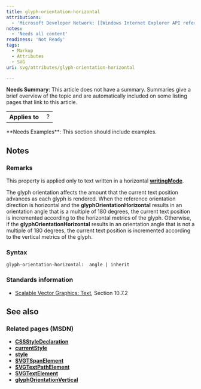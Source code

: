 ```yaml
---
title: glyph-orientation-horizontal
attributions:
  - 'Microsoft Developer Network: [[Windows Internet Explorer API reference](http://msdn.microsoft.com/en-us/library/ie/hh828809%28v=vs.85%29.aspx) Article]'
notes:
  - 'Needs all content'
readiness: 'Not Ready'
tags:
  - Markup
  - Attributes
  - SVG
uri: svg/attributes/glyph-orientation-horizontal

---
```

**Needs Summary**: This article does not have a summary. Summaries give a brief overview of the topic and are automatically included on some listing pages that link to this article.

<table class="wikitable">
<tr>
<th>
Applies to

</th>
<td>
 ?

</td>
</tr>
</table>
**Needs Examples**: This section should include examples.

## Notes

### Remarks

This property is applied only to text written in a horizontal [**writingMode**](/css/properties/writing-mode).

The glyph orientation affects the amount that the current text position advances as each glyph is rendered. When the reference orientation direction is horizontal and the **glyphOrientationHorizontal** results in an orientation angle that is a multiple of 180 degrees, the current text position is incremented according to the horizontal metrics of the glyph. Otherwise, if the **glyphOrientationHorizontal** results in an orientation angle that is not a multiple of 180 degrees, the current text position is incremented according to the vertical metrics of the glyph.

### Syntax

    glyph-orientation-horizontal:  angle | inherit

### Standards information

-   [Scalable Vector Graphics: Text](http://go.microsoft.com/fwlink/p/?linkid=199818), Section 10.7.2

## See also

### Related pages (MSDN)

-   [**CSSStyleDeclaration**](/css/cssom/CSSStyleDeclaration/CSSStyleDeclaration)
-   [**currentStyle**](/css/cssom/currentStyle)
-   [**style**](/css/cssom/style)
-   [**SVGTSpanElement**](/svg/elements/tspan)
-   [**SVGTextPathElement**](/svg/elements/textPath)
-   [**SVGTextElement**](/svg/elements/text)
-   [**glyphOrientationVertical**](/svg/attributes/glyph-orientation-vertical)
